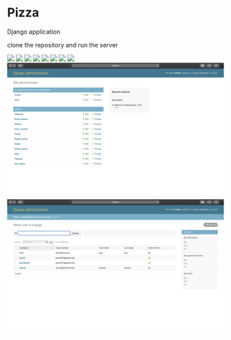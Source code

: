 # Pizza

Django application

clone the repository and run the server

<img src="images/pizza1.png">
<img src="images/pizza2.png">
<img src="images/pizza3.png">
<img src="images/pizza4.png">
<img src="images/pizza5.png">
<img src="images/pizza6.png">
<img src="images/pizza7.png">
<img src="images/pizza8.png">
<img src="images/pizza9.png">
<img src="images/pizza10.png">

